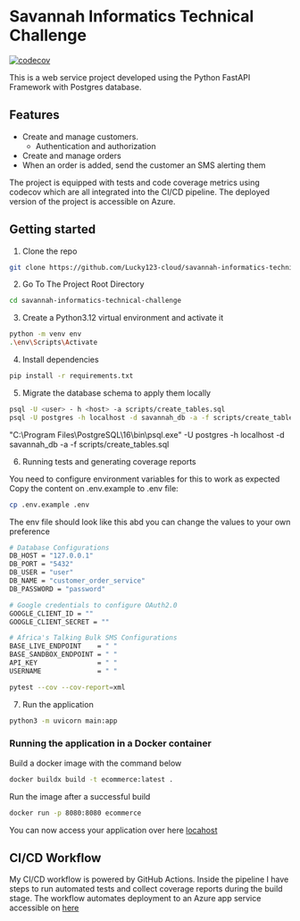 # Savannah Informatics Technical Challenge

[![codecov](https://codecov.io/gh/balagrivine/savannah-informatics-technical-challenge/graph/badge.svg?token=46HVRUE4WI)](https://codecov.io/gh/balagrivine/savannah-informatics-technical-challenge)

This is a web service project developed using the Python FastAPI Framework with Postgres database.

## Features
* Create and manage customers.
  * Authentication and authorization
* Create and manage orders
* When an order is added, send the customer an SMS alerting them

The project is equipped with tests and code coverage metrics using codecov which are all integrated into the CI/CD pipeline. The deployed version of the project is accessible on Azure.

## Getting started
1. Clone the repo

````bash
git clone https://github.com/Lucky123-cloud/savannah-informatics-technical-challenge.git
````

2. Go To The Project Root Directory

````bash
cd savannah-informatics-technical-challenge
````

3. Create a Python3.12 virtual environment and activate it

````bash
python -m venv env
.\env\Scripts\Activate
````

4. Install dependencies
````bash
pip install -r requirements.txt
````

5. Migrate the database schema to apply them locally
````bash
psql -U <user> - h <host> -a scripts/create_tables.sql
psql -U postgres -h localhost -d savannah_db -a -f scripts/create_tables.sql

````

"C:\Program Files\PostgreSQL\16\bin\psql.exe" -U postgres -h localhost -d savannah_db -a -f scripts/create_tables.sql


6. Running tests and generating coverage reports

You need to configure environment variables for this to work as expected
Copy the content on .env.example to .env file:

````bash
cp .env.example .env
````

The env file should look like this abd you can change the values  to your own preference

````bash
# Database Configurations
DB_HOST = "127.0.0.1"
DB_PORT = "5432"
DB_USER = "user"
DB_NAME = "customer_order_service"
DB_PASSWORD = "password"

# Google credentials to configure OAuth2.0
GOOGLE_CLIENT_ID = ""
GOOGLE_CLIENT_SECRET = ""

# Africa's Talking Bulk SMS Configurations
BASE_LIVE_ENDPOINT    = " "
BASE_SANDBOX_ENDPOINT = " "
API_KEY               = " "
USERNAME              = " "
````

````bash
pytest --cov --cov-report=xml
````

7. Run the application
````bash
python3 -m uvicorn main:app
````

### Running the application in a Docker container

Build a docker image with the command below
````bash
docker buildx build -t ecommerce:latest .
````

Run the image after a successful build

````bash
docker run -p 8080:8080 ecommerce
````
You can now access your application over here [locahost](http://127.0.0.1:8080)

## CI/CD Workflow
My CI/CD workflow is powered by GitHub Actions. Inside the pipeline I have steps to run automated tests and collect coverage reports during the build stage. The workflow automates deployment to an Azure app service accessible on [here](https://savannah-dxcwbscyexfyf5ft.eastus2-01.azurewebsites.net/)
